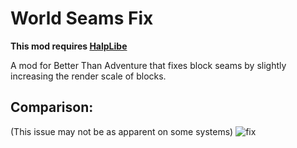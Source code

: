 # World Seams Fix
**This mod requires [HalpLibe](https://modrinth.com/mod/halplibe)**

A mod for Better Than Adventure that fixes block seams by slightly increasing the render scale of blocks.

## Comparison:
(This issue may not be as apparent on some systems)
![fix](https://github.com/user-attachments/assets/2ed79c63-cc55-4e93-855d-1ba5664e6bbc)

